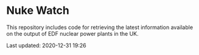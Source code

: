 # Nuke Watch

This repository includes code for retrieving the latest information available on the output of EDF nuclear power plants in the UK.

Last updated: 2020-12-31 19:26